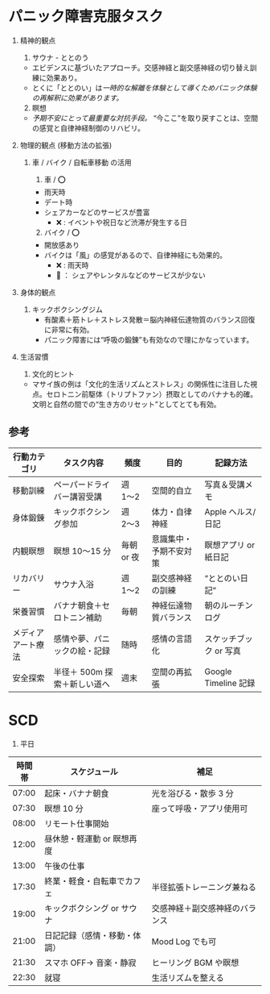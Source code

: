 # パニック障害克服タスク

1.  精神的観点

    1.  サウナ - ととのう

    - エビデンスに基づいたアプローチ。交感神経と副交感神経の切り替え訓練に効果あり。
    - とくに「ととのい」は*一時的な解離を体験として導くためパニック体験の再解釈に効果があります。*

    2. 瞑想

    - _予期不安にとって最重要な対抗手段。_ “今ここ”を取り戻すことは、空間の感覚と自律神経制御のリハビリ。

2.  物理的観点 (移動方法の拡張)

    1.  車 / バイク / 自転車移動 の活用

        1.  車 / ⭕️

        - 雨天時
        - デート時
        - シェアカーなどのサービスが豊富
          - ❌ : イベントや祝日など渋滞が発生する日

        2.  バイク / ⭕️

        - 開放感あり
        - バイクは「風」の感覚があるので、自律神経にも効果的。
          - ❌ : 雨天時
          - 🔺 ： シェアやレンタルなどのサービスが少ない

3.  身体的観点

    1. キックボクシングジム
       - 有酸素＋筋トレ＋ストレス発散＝脳内神経伝達物質のバランス回復に非常に有効。
       - パニック障害には“呼吸の鍛錬”も有効なので理にかなっています。

4.  生活習慣

    1.  文化的ヒント

    - マサイ族の例は「文化的生活リズムとストレス」の関係性に注目した視点。セロトニン前駆体（トリプトファン）摂取としてのバナナも的確。文明と自然の間での“生き方のリセット”としてとても有効。

## 参考　

| 行動カテゴリ       | タスク内容                   | 頻度       | 目的                   | 記録方法               |
| ------------------ | ---------------------------- | ---------- | ---------------------- | ---------------------- |
| 移動訓練           | ペーパードライバー講習受講   | 週 1〜2    | 空間的自立             | 写真＆受講メモ         |
| 身体鍛錬           | キックボクシング参加         | 週 2〜3    | 体力・自律神経         | Apple ヘルス/日記      |
| 内観瞑想           | 瞑想 10〜15 分               | 毎朝 or 夜 | 意識集中・予期不安対策 | 瞑想アプリ or 紙日記   |
| リカバリー         | サウナ入浴                   | 週 1〜2    | 副交感神経の訓練       | “ととのい日記”         |
| 栄養習慣           | バナナ朝食＋セロトニン補助   | 毎朝       | 神経伝達物質バランス   | 朝のルーチンログ       |
| メディアアート療法 | 感情や夢、パニックの絵・記録 | 随時       | 感情の言語化           | スケッチブック or 写真 |
| 安全探索           | 半径＋ 500m 探索＋新しい道へ | 週末       | 空間の再拡張           | Google Timeline 記録   |

# SCD

1.  平日

| 時間帯 | スケジュール                 | 補足                           |
| ------ | ---------------------------- | ------------------------------ |
| 07:00  | 起床・バナナ朝食             | 光を浴びる・散歩 3 分          |
| 07:30  | 瞑想 10 分                   | 座って呼吸・アプリ使用可       |
| 08:00  | リモート仕事開始             |                                |
| 12:00  | 昼休憩・軽運動 or 瞑想再度   |                                |
| 13:00  | 午後の仕事                   |                                |
| 17:30  | 終業・軽食・自転車でカフェ   | 半径拡張トレーニング兼ねる     |
| 19:00  | キックボクシング or サウナ   | 交感神経＋副交感神経のバランス |
| 21:00  | 日記記録（感情・移動・体調） | Mood Log でも可                |
| 21:30  | スマホ OFF→ 音楽・静寂       | ヒーリング BGM や瞑想          |
| 22:30  | 就寝                         | 生活リズムを整える             |
